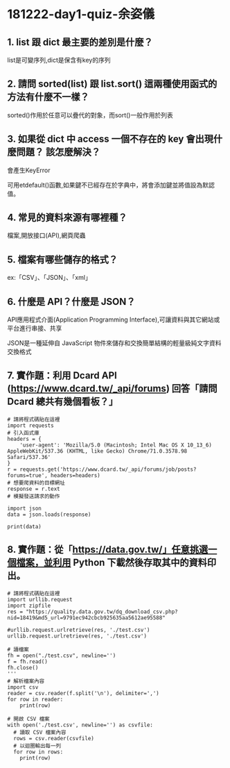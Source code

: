 # 181222-day1-quiz-余姿儀

## 1. list 跟 dict 最主要的差別是什麼？

list是可變序列,dict是保含有key的序列

## 2. 請問 sorted(list) 跟 list.sort() 這兩種使用函式的方法有什麼不一樣？

sorted()作用於任意可以疊代的對象，而sort()一般作用於列表

## 3. 如果從 dict 中 access 一個不存在的 key 會出現什麼問題？ 該怎麼解決？

會產生KeyError

可用etdefault()函數,如果鍵不已經存在於字典中，將會添加鍵並將值設為默認值。

## 4. 常見的資料來源有哪裡種？

檔案,開放接口(API),網頁爬蟲

## 5. 檔案有哪些儲存的格式？

ex:「CSV」、「JSON」、「xml」

## 6. 什麼是 API？什麼是 JSON？

API應用程式介面(Application Programming Interface),可讓資料與其它網站或平台進行串接、共享

JSON是一種延伸自 JavaScript 物件來儲存和交換簡單結構的輕量級純文字資料交換格式

## 7. 實作題：利用 Dcard API (https://www.dcard.tw/_api/forums) 回答「請問 Dcard 總共有幾個看板？」

```
# 請將程式碼貼在這裡
import requests
# 引入函式庫
headers = {
    'user-agent': 'Mozilla/5.0 (Macintosh; Intel Mac OS X 10_13_6) AppleWebKit/537.36 (KHTML, like Gecko) Chrome/71.0.3578.98 Safari/537.36'
}
r = requests.get('https://www.dcard.tw/_api/forums/job/posts?forums=true', headers=headers)
# 想要爬資料的目標網址
response = r.text
# 模擬發送請求的動作

import json
data = json.loads(response)

print(data)
```


## 8. 實作題：從「https://data.gov.tw/」任意挑選一個檔案，並利用 Python 下載然後存取其中的資料印出。

```
# 請將程式碼貼在這裡
import urllib.request
import zipfile 
res = "https://quality.data.gov.tw/dq_download_csv.php?nid=18419&md5_url=9791ec942cbcb925635aa5612ae95588"

#urllib.request.urlretrieve(res, './test.csv')
urllib.request.urlretrieve(res, './test.csv')

# 讀檔案
fh = open("./test.csv", newline='')
f = fh.read()
fh.close()
'''
# 解析檔案內容
import csv
reader = csv.reader(f.split('\n'), delimiter=',')
for row in reader:
    print(row)
    
# 開啟 CSV 檔案
with open('./test.csv', newline='') as csvfile:
  # 讀取 CSV 檔案內容
  rows = csv.reader(csvfile)
  # 以迴圈輸出每一列
  for row in rows:
    print(row)

```




